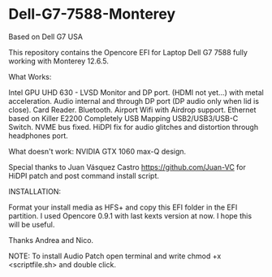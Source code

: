# Dell-G7-7588-Monterey
Based on Dell G7 USA

This repository contains the Opencore EFI for Laptop Dell G7 7588 fully working with Monterey 12.6.5.

What Works:

Intel GPU UHD 630 - LVSD Monitor and DP port. (HDMI not yet...) with metal acceleration.
Audio internal and through DP port (DP audio only when lid is close).
Card Reader.
Bluetooth.
Airport Wifi with Airdrop support.
Ethernet based on Killer E2200
Completely USB Mapping USB2/USB3/USB-C Switch.
NVME bus fixed.
HiDPI fix for audio glitches and distortion through headphones port.

What doesn't work:
NVIDIA GTX 1060 max-Q design.

Special thanks to Juan Vásquez Castro https://github.com/Juan-VC for HiDPI patch and post command install script.

INSTALLATION:

Format your install media as HFS+ and copy this EFI folder in the EFI partition. I used Opencore 0.9.1 with last kexts version at now.
I hope this will be useful.

Thanks Andrea and Nico.

NOTE:
To install Audio Patch open terminal and write chmod +x <scriptfile.sh> and double click. 	
